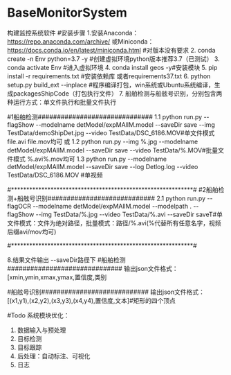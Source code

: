 # BaseMonitorSystem
构建监控系统软件
#安装步骤
1.安装Anaconda：https://repo.anaconda.com/archive/
  或Miniconda：https://docs.conda.io/en/latest/miniconda.html  #对版本没有要求
2. conda create -n Env python=3.7 -y  #创建虚拟环境python版本推荐3.7（已测试）
3. conda activate Env #进入虚拟环境
4. conda install geos -y#安装模块
5. pip install -r requirements.txt #安装依赖库 或者requirements37.txt
6. python setup.py build_ext --inplace #程序编译打包，win系统或Ubuntu系统编译，生成packagesShipCode（打包执行文件）
7. 船舶检测与船舷号识别，分别包含两种运行方式：单文件执行和批量文件执行



#1船舶检测##############################
1.1 python run.py --flagShow --modelname detModel/expMAllM.model --saveDir save --img TestData/demoShipDet.jpg --video TestData/DSC_6186.MOV#单文件模式 file.avi file.mov均可
或
1.2 python run.py --img %.jpg --modelname detModel/expMAllM.model --saveDir save --video TestData/%.MOV#批量文件模式 %.avi\%.mov均可
1.3 python run.py --modelname detModel/expMAllM.model --saveDir save --log Detlog.log --video TestData/DSC_6186.MOV #单视频

#************************************************************#
#2船舶检测+船舷号识别############################
2.1 python run.py --flagOCR --modelname detModel/expMAllM.model --modelpath . --flagShow --img TestData/%.jpg --video TestData/%.avi --saveDir saveT#单文件模式：文件为绝对路径，批量模式：路径/%.avi(%代替所有任意名字，视频后缀avi/mov均可)



#************************************************************#

8.结果文件输出 --saveDir路径下
#船舶检测##############################
输出json文件格式：[xmin,ymin,xmax,ymax,置信度,类别

#船舷号识别############################
输出json文件格式：[(x1,y1),(x2,y2),(x3,y3),(x4,y4),置信度,文本]#矩形的四个顶点



#Todo
系统模块优化：
1. 数据输入与预处理
2. 目标检测
3. 目标跟踪
4. 后处理：自动标注、可视化
5. 日志
